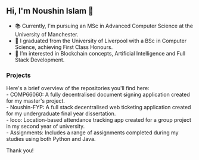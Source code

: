 ## Hi, I'm Noushin Islam 👋
- 📚 Currently, I'm pursuing an MSc in Advanced Computer Science at the University of Manchester.
- 🔭 I graduated from the University of Liverpool with a BSc in Computer Science, achieving First Class Honours.
- 🌱 I’m interested in Blockchain concepts, Artificial Intelligence and Full Stack Development.

### Projects
Here's a brief overview of the repositories you'll find here:
<br />- COMP66060: A fully decentralised document signing application created for my master's project.
<br />- Noushin-FYP: A full stack decentralised web ticketing application created for my undergraduate final year dissertation.
<br />- loco: Location-based attendance tracking app created for a group project in my second year of university.
<br />- Assignments:  Includes a range of assignments completed during my studies using both Python and Java.

Thank you!

